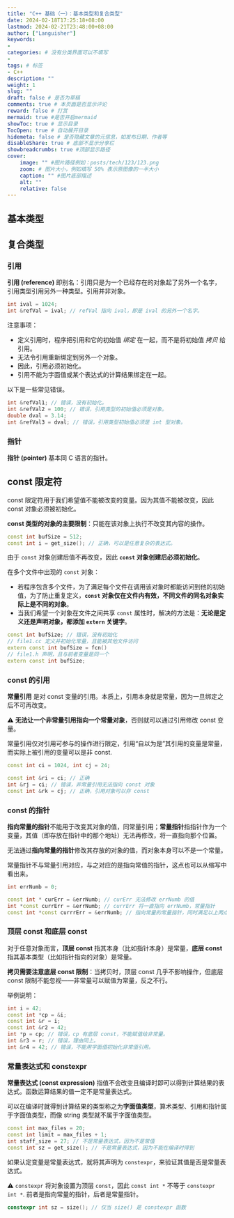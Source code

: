 ```yaml
---
title: "C++ 基础（一）：基本类型和复合类型"
date: 2024-02-18T17:25:18+08:00
lastmod: 2024-02-21T23:48:00+08:00
author: ["Languisher"]
keywords: 
- 
categories: # 没有分类界面可以不填写
- 
tags: # 标签
- C++
description: ""
weight: 1
slug: ""
draft: false # 是否为草稿
comments: true # 本页面是否显示评论
reward: false # 打赏
mermaid: true #是否开启mermaid
showToc: true # 显示目录
TocOpen: true # 自动展开目录
hidemeta: false # 是否隐藏文章的元信息，如发布日期、作者等
disableShare: true # 底部不显示分享栏
showbreadcrumbs: true #顶部显示路径
cover:
    image: "" #图片路径例如：posts/tech/123/123.png
    zoom: # 图片大小，例如填写 50% 表示原图像的一半大小
    caption: "" #图片底部描述
    alt: ""
    relative: false
---
```


## 基本类型
## 复合类型
### 引用

**引用 (reference)** 即别名：引用只是为一个已经存在的对象起了另外一个名字，引用类型引用另外一种类型。引用并非对象。

```c++
int ival = 1024;
int &refVal = ival; // refVal 指向 ival，即是 ival 的另外一个名字。
```

注意事项：
- 定义引用时，程序把引用和它的初始值 *绑定* 在一起，而不是将初始值 *拷贝* 给引用。
- 无法令引用重新绑定到另外一个对象。
- 因此，引用必须初始化。
- 引用不能为字面值或某个表达式的计算结果绑定在一起。

以下是一些常见错误。

```c++
int &refVal1; // 错误，没有初始化。
int &refVal2 = 100; // 错误，引用类型的初始值必须是对象。
double dval = 3.14;
int &refVal3 = dval; // 错误，引用类型初始值必须是 int 型对象。
```
### 指针

**指针 (pointer)** 基本同 C 语言的指针。

## const 限定符

const 限定符用于我们希望值不能被改变的变量。因为其值不能被改变，因此 const 对象必须被初始化。

**const 类型的对象的主要限制**：只能在该对象上执行不改变其内容的操作。

```c++
const int bufSize = 512;
const int i = get_size(); // 正确，可以是任意复杂的表达式。
```

由于 `const` 对象创建后值不再改变，因此 **`const` 对象创建后必须初始化**。

在多个文件中出现的 `const` 对象：

- 若程序包含多个文件，为了满足每个文件在调用该对象时都能访问到他的初始值，为了防止重复定义，**`const` 对象仅在文件内有效，不同文件的同名对象实际上是不同的对象**。
- 当我们希望一个对象在文件之间共享 `const` 属性时，解决的方法是：**无论是定义还是声明对象，都添加 `extern` 关键字**。

```cpp
const int bufSize; // 错误，没有初始化
// file1.cc 定义并初始化常量，且能被其他文件访问
extern const int bufSize = fcn()
// file1.h 声明，且与前者变量是同一个
extern const int bufSize;
```

### const 的引用

**常量引用** 是对 const 变量的引用。本质上，引用本身就是常量，因为一旦绑定之后不可再改变。

⚠️ **无法让一个非常量引用指向一个常量对象**，否则就可以通过引用修改 const 变量。

常量引用仅对引用可参与的操作进行限定，引用“自以为是”其引用的变量是常量，而实际上被引用的变量可以是非 const.

```cpp
const int ci = 1024, int cj = 24;

const int &ri = ci; // 正确
int &rj = ci; // 错误，非常量引用无法指向 const 对象
const int &rk = cj; // 正确，引用对象可以非 const
```

### const 的指针

**指向常量的指针**不能用于改变其对象的值，同常量引用；**常量指针**指指针作为一个变量，其值（即存放在指针中的那个地址）无法再修改，将一直指向那个位置。

无法通过**指向常量的指针**修改其存放的对象的值，而对象本身可以不是一个常量。

常量指针不与常量引用对应，与之对应的是指向常值的指针，这点也可以从缩写中看出来。

```cpp
int errNumb = 0;  

const int * curErr = &errNumb; // curErr 无法修改 errNumb 的值
int *const currErr = &errNumb; // currErr 将一直指向 errNumb，常量指针
const int *const currrErr = &errNumb; // 指向常量的常量指针，同时满足以上两点
```

### 顶层 const 和底层 const

对于任意对象而言，**顶层 const** 指其本身（比如指针本身）是常量，**底层 const** 指其基本类型（比如指针指向的对象）是常量。

**拷贝需要注意底层 const 限制**：当拷贝时，顶层 const 几乎不影响操作，但底层 const 限制不能忽视——非常量可以赋值为常量，反之不行。

举例说明：
```cpp
int i = 42;
const int *cp = &i;
const int &r = i;
const int &r2 = 42;
int *p = cp; // 错误，cp 有底层 const，不能赋值给非常量。
int &r3 = r; // 错误，理由同上。
int &r4 = 42; // 错误，不能用字面值初始化非常值引用。
```

### 常量表达式和 constexpr

**常量表达式 (const expression)** 指值不会改变且编译时即可以得到计算结果的表达式。函数运算结果的值一定不是常量表达式。

可以在编译时就得到计算结果的类型称之为**字面值类型**，算术类型、引用和指针属于字面值类型，而像 string 类型就不属于字面值类型。


```cpp
const int max_files = 20;  
const int limit = max_files + 1;  
int staff_size = 27; // 不是常量表达式，因为不是常值  
const int sz = get_size(); // 不是常量表达式，因为不能在编译时得到
```

如果认定变量是常量表达式，就将其声明为 `constexpr`，来验证其值是否是常量表达式。

⚠️ `constexpr` 将对象设置为顶层 `const`，因此 `const int *` 不等于 `constexpr int *`. 前者是指向常量的指针，后者是常量指针。

```cpp
constexpr int sz = size(); // 仅当 size() 是 constexpr 函数
```

